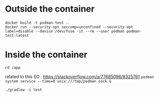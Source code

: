 # **Outside the container**

`docker build -t podman-test .`.  
`docker run --security-opt seccomp=unconfined --security-opt label=disable --device /dev/fuse -it --rm --user podman podman-test:latest`

# **Inside the container** 

`cd /app`

related to this SO : https://stackoverflow.com/a/77685096/8325761
`podman system service --time=0 unix:///tmp/podman.sock &`

`./gradlew -i test`
